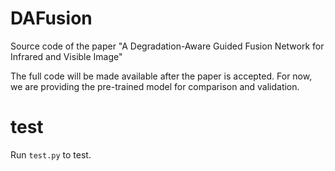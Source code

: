 # DAFusion
Source code of the paper "A Degradation-Aware Guided Fusion Network for Infrared and Visible Image"

The full code will be made available after the paper is accepted. For now, we are providing the pre-trained model for comparison and validation.

# test
Run `test.py` to test.
